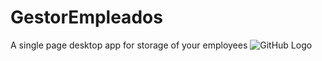 GestorEmpleados
===============

A single page desktop app for storage of your employees
![GitHub Logo](/images/HR_1png)
